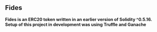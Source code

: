 ## Fides

**Fides is an ERC20 token written in an earlier version of Solidity ^0.5.16. Setup of this project in development was using Truffle and Ganache**